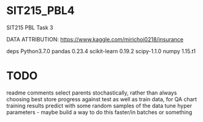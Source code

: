 # SIT215_PBL4
SIT215 PBL Task 3

DATA ATTRIBUTION: https://www.kaggle.com/mirichoi0218/insurance

deps
Python3.7.0
pandas          0.23.4
scikit-learn    0.19.2
scipy-1.1.0
numpy 1.15.t1

# TODO

readme
comments
select parents stochastically, rather than always choosing best
store progress against test as well as train data, for QA
chart training results
predict with some random samples of the data
tune hyper parameters - maybe build a way to do this faster/in batches or something
